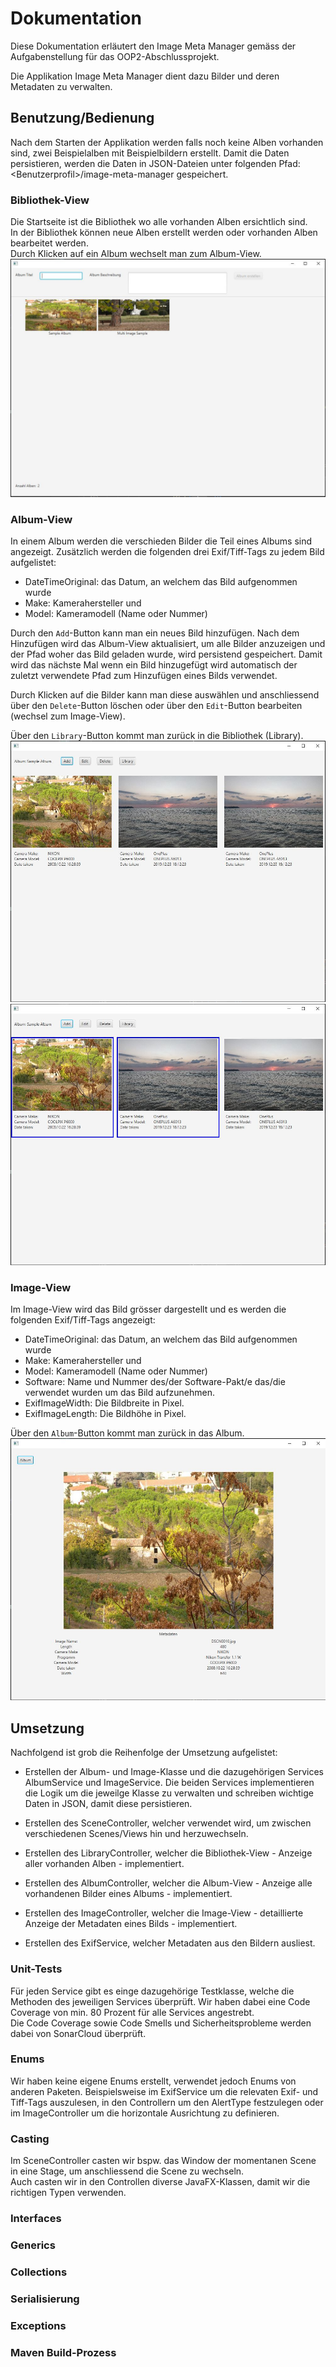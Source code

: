 # Dokumentation
Diese Dokumentation erläutert den Image Meta Manager gemäss der Aufgabenstellung für das OOP2-Abschlussprojekt.

Die Applikation Image Meta Manager dient dazu Bilder und deren Metadaten zu verwalten. 

## Benutzung/Bedienung
Nach dem Starten der Applikation werden falls noch keine Alben vorhanden sind, zwei Beispielalben mit Beispielbildern erstellt.
Damit die Daten persistieren, werden die Daten in JSON-Dateien unter folgenden Pfad: \<Benutzerprofil>/image-meta-manager gespeichert.

### Bibliothek-View
Die Startseite ist die Bibliothek wo alle vorhanden Alben ersichtlich sind.  
In der Bibliothek können neue Alben erstellt werden oder vorhanden Alben bearbeitet werden.  
Durch Klicken auf ein Album wechselt man zum Album-View.
![Library View](./images/library-view.JPG)

### Album-View
In einem Album werden die verschieden Bilder die Teil eines Albums sind angezeigt.
Zusätzlich werden die folgenden drei Exif/Tiff-Tags zu jedem Bild aufgelistet:
- DateTimeOriginal: das Datum, an welchem das Bild aufgenommen wurde
- Make: Kamerahersteller und
- Model: Kameramodell (Name oder Nummer)

Durch den `Add`-Button kann man ein neues Bild hinzufügen.
Nach dem Hinzufügen wird das Album-View aktualisiert, um alle Bilder anzuzeigen und der Pfad woher das Bild geladen wurde, wird persistend gespeichert. Damit wird das nächste Mal wenn ein Bild hinzugefügt wird automatisch der zuletzt verwendete Pfad zum Hinzufügen eines Bilds verwendet.

Durch Klicken auf die Bilder kann man diese auswählen und anschliessend über den `Delete`-Button löschen oder über den `Edit`-Button bearbeiten (wechsel zum Image-View).

Über den `Library`-Button kommt man zurück in die Bibliothek (Library).
![Album View](./images/album-view.JPG)
![Image Selection in Album](./images/select-images.JPG)

### Image-View
Im Image-View wird das Bild grösser dargestellt und es werden die folgenden Exif/Tiff-Tags angezeigt:
- DateTimeOriginal: das Datum, an welchem das Bild aufgenommen wurde
- Make: Kamerahersteller und
- Model: Kameramodell (Name oder Nummer)
- Software: Name und Nummer des/der Software-Pakt/e das/die verwendet wurden um das Bild aufzunehmen.
- ExifImageWidth: Die Bildbreite in Pixel.
- ExifImageLength: Die Bildhöhe in Pixel.

Über den `Album`-Button kommt man zurück in das Album.
![Image View](./images/image-view.JPG)

## Umsetzung
Nachfolgend ist grob die Reihenfolge der Umsetzung aufgelistet:
- Erstellen der Album- und Image-Klasse und die dazugehörigen Services AlbumService und ImageService. 
Die beiden Services implementieren die Logik um die jeweilge Klasse zu verwalten und schreiben wichtige Daten in JSON, damit diese persistieren.

- Erstellen des SceneController, welcher verwendet wird, um zwischen verschiedenen Scenes/Views hin und herzuwechseln.

- Erstellen des LibraryController, welcher die Bibliothek-View - Anzeige aller vorhanden Alben - implementiert.

- Erstellen des AlbumController, welcher die Album-View - Anzeige alle vorhandenen Bilder eines Albums - implementiert.

- Erstellen des ImageController, welcher die Image-View - detaillierte Anzeige der Metadaten eines Bilds - implementiert.

- Erstellen des ExifService, welcher Metadaten aus den Bildern ausliest.

### Unit-Tests
Für jeden Service gibt es einge dazugehörige Testklasse, welche die Methoden des jeweiligen Services überprüft. Wir haben dabei eine Code Coverage von min. 80 Prozent für alle Services angestrebt.  
Die Code Coverage sowie Code Smells und Sicherheitsprobleme werden dabei von SonarCloud überprüft.

### Enums
Wir haben keine eigene Enums erstellt, verwendet jedoch Enums von anderen Paketen. Beispielsweise im ExifService um die relevaten Exif- und Tiff-Tags auszulesen, in den Controllern um den AlertType festzulegen oder im ImageController um die horizontale Ausrichtung zu definieren.

### Casting
Im SceneController casten wir bspw. das Window der momentanen Scene in eine Stage, um anschliessend die Scene zu wechseln.  
Auch casten wir in den Controllen diverse JavaFX-Klassen, damit wir die richtigen Typen verwenden.

### Interfaces

### Generics

### Collections

### Serialisierung

### Exceptions

### Maven Build-Prozess